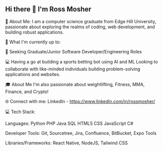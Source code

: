 ## Hi there 👋 I'm Ross Mosher
💫 About Me:
I am a computer science graduate from Edge Hill University, passionate about exploring the realms of coding, web development, and building robust applications.

🚀 What I'm currently up to:

🤖 Seeking Graduate/Junior Software Developer/Engineering Roles

💻 Having a go at building a sports betting bot using AI and ML
Looking to collaborate with like-minded individuals building problem-solving applications and websites.


🎓 About Me
I'm also passionate about weightlifting, Fitness, MMA, Finance, and Crypto!


🌐 Connect with me:
LinkedIn - https://www.linkedin.com/in/rossmosher/

💻 Tech Stack:

Languages: Python PHP Java SQL HTML5 CSS JavaScript C#

Developer Tools: Git, Sourcetree, Jira, Confluence, BitBucket, Expo Tools

Libraries/Frameworks: React Native, NodeJS, Tailwind CSS
